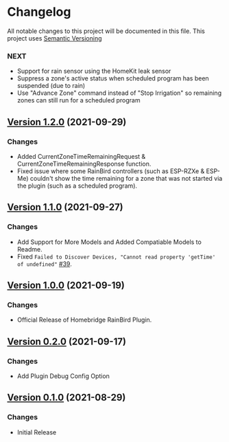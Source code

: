 # Changelog

All notable changes to this project will be documented in this file. This project uses [Semantic Versioning](https://semver.org/)

### NEXT

- Support for rain sensor using the HomeKit leak sensor
- Suppress a zone's active status when scheduled program has been suspended (due to rain)
- Use "Advance Zone" command instead of "Stop Irrigation" so remaining zones can still run for a scheduled program

## [Version 1.2.0](https://github.com/donavanbecker/homebridge-rainbird/compare/v1.1.0...v1.2.0) (2021-09-29)

### Changes

- Added CurrentZoneTimeRemainingRequest & CurrentZoneTimeRemainingResponse function.
- Fixed issue where some RainBird controllers (such as ESP-RZXe & ESP-Me) couldn't show the time remaining for a zone that was not started via the plugin (such as a scheduled program).

## [Version 1.1.0](https://github.com/donavanbecker/homebridge-rainbird/compare/v1.0.0...v1.1.0) (2021-09-27)

### Changes

- Add Support for More Models and Added Compatiable Models to Readme.
- Fixed `Failed to Discover Devices, "Cannot read property 'getTime' of undefined"` [#39](https://github.com/donavanbecker/homebridge-rainbird/issues/39).

## [Version 1.0.0](https://github.com/donavanbecker/homebridge-rainbird/compare/v0.1.0...v1.0.0) (2021-09-19)

### Changes

- Official Release of Homebridge RainBird Plugin.

## [Version 0.2.0](https://github.com/donavanbecker/homebridge-rainbird/tag/v0.0.1) (2021-09-17)

### Changes

- Add Plugin Debug Config Option

## [Version 0.1.0](https://github.com/donavanbecker/homebridge-rainbird/tag/v0.0.1) (2021-08-29)

### Changes

- Initial Release


